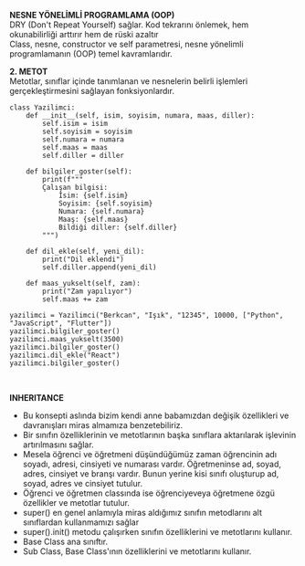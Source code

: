 **NESNE YÖNELİMLİ PROGRAMLAMA (OOP)**<br>
DRY (Don't Repeat Yourself) sağlar. Kod tekrarını önlemek, hem okunabilirliği arttırır hem de rüski azaltır<br>
Class, nesne, constructor ve self parametresi, nesne yönelimli programlamanın (OOP) temel kavramlarıdır.<br>

**2. METOT**<br>
Metotlar, sınıflar içinde tanımlanan ve nesnelerin belirli işlemleri gerçekleştirmesini sağlayan fonksiyonlardır.
<br>

```
class Yazilimci:
    def __init__(self, isim, soyisim, numara, maas, diller):
        self.isim = isim
        self.soyisim = soyisim
        self.numara = numara
        self.maas = maas
        self.diller = diller

    def bilgiler_goster(self):
        print(f"""
        Çalışan bilgisi:
            İsim: {self.isim}
            Soyisim: {self.soyisim}
            Numara: {self.numara}
            Maaş: {self.maas}
            Bildiği diller: {self.diller}
        """)

    def dil_ekle(self, yeni_dil):
        print("Dil eklendi")
        self.diller.append(yeni_dil)

    def maas_yukselt(self, zam):
        print("Zam yapılıyor")
        self.maas += zam 

yazilimci = Yazilimci("Berkcan", "Işık", "12345", 10000, ["Python", "JavaScript", "Flutter"])
yazilimci.bilgiler_goster()
yazilimci.maas_yukselt(3500)
yazilimci.bilgiler_goster()
yazilimci.dil_ekle("React")
yazilimci.bilgiler_goster()
```
<br>

**INHERITANCE**<br>
- Bu konsepti aslında bizim kendi anne babamızdan değişik özellikleri ve davranışları miras almamıza benzetebiliriz.<br>
- Bir sınıfın özelliklerinin ve metotlarının başka sınıflara aktarılarak işlevinin artırılmasını sağlar.<br>
- Mesela öğrenci ve öğretmeni düşündüğümüz zaman öğrencinin adı soyadı, adresi, cinsiyeti ve numarası vardır. Öğretmeninse ad, soyad, adres, cinsiyet ve branşı vardır. Bunun yerine kisi sınıfı oluşturup ad, soyad, adres ve cinsiyet tutulur.<br>
- Öğrenci ve öğretmen classında ise öğrenciyeveya öğretmene özgü özellikler ve metotlar tutulur.<br>
- super() en genel anlamıyla miras aldığımız sınıfın metodlarını alt sınıflardan kullanmamızı sağlar<br>
- super().init() metodu çalışırken sınıfın özelliklerini ve metotlarını kullanır.<br>
- Base Class ana sınıftır.<br>
- Sub Class, Base Class'ının özelliklerini ve metotlarını kullanır.<br>

